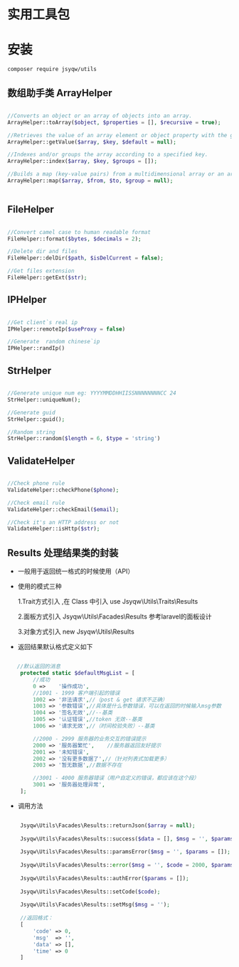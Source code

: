 # 实用工具包

# 安装

    composer require jsyqw/utils
    
## 数组助手类 ArrayHelper
```php

//Converts an object or an array of objects into an array.
ArrayHelper::toArray($object, $properties = [], $recursive = true);

//Retrieves the value of an array element or object property with the given key or property name.
ArrayHelper::getValue($array, $key, $default = null);

//Indexes and/or groups the array according to a specified key.
ArrayHelper::index($array, $key, $groups = []);

//Builds a map (key-value pairs) from a multidimensional array or an array of objects.
ArrayHelper::map($array, $from, $to, $group = null);
    
```

## FileHelper
```php

//Convert camel case to human readable format
FileHelper::format($bytes, $decimals = 2);

//Delete dir and files
FileHelper::delDir($path, $isDelCurrent = false);

//Get files extension
FileHelper::getExt($str);

```

## IPHelper
```php

//Get client`s real ip
IPHelper::remoteIp($useProxy = false)

//Generate  random chinese`ip
IPHelper::randIp()

```

## StrHelper
```php

//Generate unique num eg: YYYYMMDDHHIISSNNNNNNNNCC 24 
StrHelper::uniqueNum();

//Generate guid
StrHelper::guid();

//Random string
StrHelper::random($length = 6, $type = 'string')

```

## ValidateHelper
```php

//Check phone rule
ValidateHelper::checkPhone($phone);

//Check email rule
ValidateHelper::checkEmail($email);

//Check it's an HTTP address or not
ValidateHelper::isHttp($str);

```

## Results 处理结果类的封装

* 一般用于返回统一格式的时候使用（API）
* 使用的模式三种
    
    1.Trait方式引入 ,在 Class 中引入 use Jsyqw\Utils\Traits\Results
    
    2.面板方式引入 Jsyqw\Utils\Facades\Results  参考laravel的面板设计
    
    3.对象方式引入 new Jsyqw\Utils\Results
*  返回结果默认格式定义如下  
```php

   //默认返回的消息
    protected static $defaultMsgList = [
        //成功
        0 =>    '操作成功',
        //1001 - 1999 客户端引起的错误
        1002 => '非法请求',//（post & get 请求不正确）
        1003 => '参数错误',//具体是什么参数错误，可以在返回的时候输入msg参数
        1004 => '签名无效',//--基类
        1005 => '认证错误',//token 无效--基类
        1006 => '请求无效',//（时间校验失败）--基类

        //2000 - 2999 服务器的业务交互的错误提示
        2000 => '服务器繁忙',    //服务器返回友好提示
        2001 => '未知错误',
        2002 => '没有更多数据了',//（针对列表式加载更多）
        2003 => '暂无数据',//数据不存在

        //3001 - 4000 服务器错误（用户自定义的错误，都应该在这个段）
        3001 => '服务器处理异常',
    ];

```
* 调用方法
```php

    Jsyqw\Utils\Facades\Results::returnJson($array = null);
    
    Jsyqw\Utils\Facades\Results::success($data = [], $msg = '', $params = []);
    
    Jsyqw\Utils\Facades\Results::paramsError($msg = '', $params = []);
    
    Jsyqw\Utils\Facades\Results::error($msg = '', $code = 2000, $params = []);
    
    Jsyqw\Utils\Facades\Results::authError($params = []);
    
    Jsyqw\Utils\Facades\Results::setCode($code);
    
    Jsyqw\Utils\Facades\Results::setMsg($msg = '');
    
    //返回格式： 
    [
        'code' => 0,
        'msg'  => '',
        'data' => [],
        'time' => 0
    ]
    
```



    
        
    
    
    